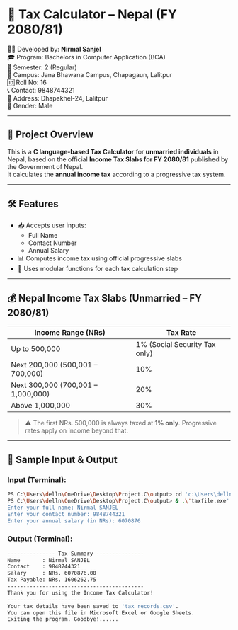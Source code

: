 # 🧾 Tax Calculator – Nepal (FY 2080/81)

👨‍💻 Developed by: **Nirmal Sanjel**  
🎓 Program: Bachelors in Computer Application (BCA)  
🏫 Semester: 2 (Regular)  
🏢 Campus: Jana Bhawana Campus, Chapagaun, Lalitpur  
🆔 Roll No: 16  
📞 Contact: 9848744321  
📍 Address: Dhapakhel-24, Lalitpur   
🧑 Gender: Male  

---

## 📌 Project Overview

This is a **C language-based Tax Calculator** for **unmarried individuals** in Nepal, based on the official **Income Tax Slabs for FY 2080/81** published by the Government of Nepal.  
It calculates the **annual income tax** according to a progressive tax system.

---

## 🛠️ Features

- 📥 Accepts user inputs:
  - Full Name  
  - Contact Number  
  - Annual Salary  
- 📊 Computes income tax using official progressive slabs
- 🧮 Uses modular functions for each tax calculation step

---

## 💰 Nepal Income Tax Slabs (Unmarried – FY 2080/81)

| Income Range (NRs)               | Tax Rate                          |
|----------------------------------|-----------------------------------|
| Up to 500,000                    | 1% (Social Security Tax only)     |
| Next 200,000 (500,001 – 700,000) | 10%                               |
| Next 300,000 (700,001 – 1,000,000)| 20%                              |
| Above 1,000,000                  | 30%                               |

> ⚠️ The first NRs. 500,000 is always taxed at **1% only**. Progressive rates apply on income beyond that.

---

## 🧪 Sample Input & Output

### Input (Terminal):
```bash
PS C:\Users\delln\OneDrive\Desktop\Project.C\output> cd 'c:\Users\delln\OneDrive\Desktop\Project.C\output'
PS C:\Users\delln\OneDrive\Desktop\Project.C\output> & .\'taxfile.exe'
Enter your full name: Nirmal SANJEL
Enter your contact number: 9848744321
Enter your annual salary (in NRs): 6070876
```
### Output (Terminal):
```bash
--------------- Tax Summary ---------------
Name       : Nirmal SANJEL
Contact    : 9848744321
Salary     : NRs. 6070876.00
Tax Payable: NRs. 1606262.75
-------------------------------------------
Thank you for using the Income Tax Calculator!
-------------------------------------------
Your tax details have been saved to 'tax_records.csv'.
You can open this file in Microsoft Excel or Google Sheets.
Exiting the program. Goodbye!......
```
